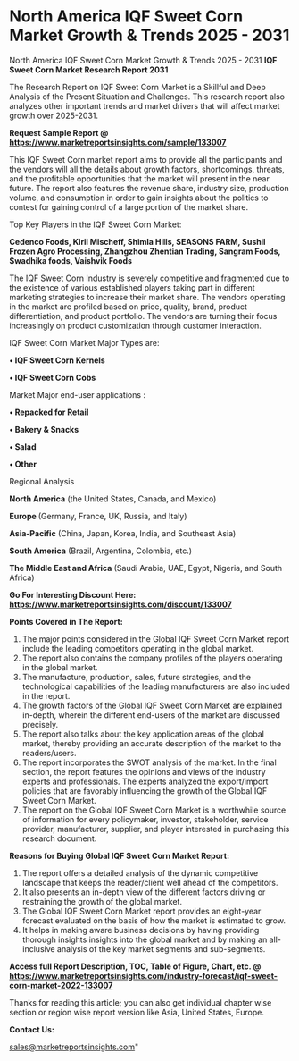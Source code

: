 # North America IQF Sweet Corn Market Growth & Trends 2025 - 2031
North America IQF Sweet Corn Market Growth & Trends 2025 - 2031
<strong>IQF Sweet Corn Market Research Report 2031</strong>

The Research Report on IQF Sweet Corn Market is a Skillful and Deep Analysis of the Present Situation and Challenges. This research report also analyzes other important trends and market drivers that will affect market growth over 2025-2031.

<strong>Request Sample Report @ <a href=https://www.marketreportsinsights.com/sample/133007>https://www.marketreportsinsights.com/sample/133007</a></strong>

This IQF Sweet Corn market report aims to provide all the participants and the vendors will all the details about growth factors, shortcomings, threats, and the profitable opportunities that the market will present in the near future. The report also features the revenue share, industry size, production volume, and consumption in order to gain insights about the politics to contest for gaining control of a large portion of the market share.

Top Key Players in the IQF Sweet Corn Market:

<strong>Cedenco Foods, Kiril Mischeff, Shimla Hills, SEASONS FARM, Sushil Frozen Agro Processing, Zhangzhou Zhentian Trading, Sangram Foods, Swadhika foods, Vaishvik Foods</strong>

The IQF Sweet Corn Industry is severely competitive and fragmented due to the existence of various established players taking part in different marketing strategies to increase their market share. The vendors operating in the market are profiled based on price, quality, brand, product differentiation, and product portfolio. The vendors are turning their focus increasingly on product customization through customer interaction.

IQF Sweet Corn Market Major Types are:

<strong>• IQF Sweet Corn Kernels

• IQF Sweet Corn Cobs</strong>

Market Major end-user applications :

<strong>• Repacked for Retail

• Bakery & Snacks

• Salad

• Other</strong>

Regional Analysis

</u><strong><b>North America</b></strong> (the United States, Canada, and Mexico)

<strong><b>Europe </b></strong>(Germany, France, UK, Russia, and Italy)

<strong><b>Asia-Pacific</b></strong> (China, Japan, Korea, India, and Southeast Asia)

<strong><b>South America</b></strong> (Brazil, Argentina, Colombia, etc.)

<strong><b>The Middle East and Africa</b></strong> (Saudi Arabia, UAE, Egypt, Nigeria, and South Africa)

<strong>Go For Interesting Discount Here: <a href=https://www.marketreportsinsights.com/discount/133007>https://www.marketreportsinsights.com/discount/133007</a></strong>

<strong>Points Covered in The Report:</strong>
<ol>
  <li>The major points considered in the Global IQF Sweet Corn Market report include the leading competitors operating in the global market.</li>
  <li>The report also contains the company profiles of the players operating in the global market.</li>
  <li>The manufacture, production, sales, future strategies, and the technological capabilities of the leading manufacturers are also included in the report.</li>
  <li>The growth factors of the Global IQF Sweet Corn Market are explained in-depth, wherein the different end-users of the market are discussed precisely.</li>
  <li>The report also talks about the key application areas of the global market, thereby providing an accurate description of the market to the readers/users.</li>
  <li>The report incorporates the SWOT analysis of the market. In the final section, the report features the opinions and views of the industry experts and professionals. The experts analyzed the export/import policies that are favorably influencing the growth of the Global IQF Sweet Corn Market.</li>
  <li>The report on the Global IQF Sweet Corn Market is a worthwhile source of information for every policymaker, investor, stakeholder, service provider, manufacturer, supplier, and player interested in purchasing this research document.</li>
</ol>
<strong>Reasons for Buying Global IQF Sweet Corn Market Report:</strong>

<ol>
  <li>The report offers a detailed analysis of the dynamic competitive landscape that keeps the reader/client well ahead of the competitors.</li>
  <li>It also presents an in-depth view of the different factors driving or restraining the growth of the global market.</li>
  <li>The Global IQF Sweet Corn Market report provides an eight-year forecast evaluated on the basis of how the market is estimated to grow.</li>
  <li>It helps in making aware business decisions by having providing thorough insights insights into the global market and by making an all-inclusive analysis of the key market segments and sub-segments.</li>
</ol>
<strong>Access full Report Description, TOC, Table of Figure, Chart, etc. @ <a href=https://www.marketreportsinsights.com/industry-forecast/iqf-sweet-corn-market-2022-133007>https://www.marketreportsinsights.com/industry-forecast/iqf-sweet-corn-market-2022-133007</a></strong>


Thanks for reading this article; you can also get individual chapter wise section or region wise report version like Asia, United States, Europe.

<strong>Contact Us:</strong>

sales@marketreportsinsights.com"
